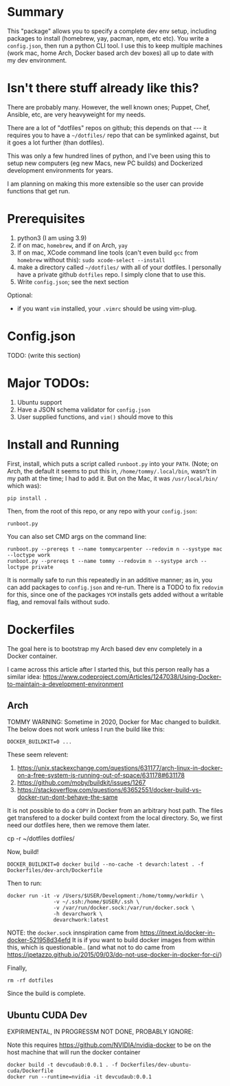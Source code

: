 # Summary
This "package" allows you to specify a complete dev env setup, including packages to install (homebrew, yay, pacman, npm, etc etc).
You write a `config.json`, then run a python CLI tool.
I use this to keep multiple machines (work mac, home Arch, Docker based arch dev boxes) all up to date with my dev environment.

# Isn't there stuff already like this?
There are probably many. However, the well known ones; Puppet, Chef, Ansible, etc, are very heavyweight for my needs.

There are a lot of "dotfiles" repos on github; this depends on that --- it requires you to have a `~/dotfiles/` repo that can be symlinked against, but it goes a lot further (than dotfiles).

This was only a few hundred lines of python, and I've been using this to setup new computers (eg new Macs, new PC builds) and Dockerized development environments for years.

I am planning on making this more extensible so the user can provide functions that get run.

# Prerequisites

1. python3 (I am using 3.9)
2. if on mac, `homebrew`, and if on Arch, `yay`
3. If on mac, XCode command line tools (can't even build `gcc` from `homebrew` without this): `sudo xcode-select --install`
4. make a directory called `~/dotfiles/` with all of your dotfiles. I personally have a private github `dotfiles` repo. I simply clone that to use this.
5. Write `config.json`; see the next section

Optional:
- if you want `vim` installed, your `.vimrc` should be using vim-plug.

# Config.json

TODO: (write this section)

# Major TODOs:

1. Ubuntu support
2. Have a JSON schema validator for `config.json`
3. User supplied functions, and `vim()` should move to this

# Install and Running

First, install, which puts a script called `runboot.py` into your `PATH`. (Note; on Arch, the default it seems to put this in, `/home/tommy/.local/bin`, wasn't in my path at the time; I had to add it. But on the Mac, it was `/usr/local/bin/` which was):

    pip install .

Then, from the root of this repo, or any repo with your `config.json`:

    runboot.py

You can also set CMD args on the command line:

    runboot.py --prereqs t --name tommycarpenter --redovim n --systype mac --loctype work
    runboot.py --prereqs t --name tommy --redovim n --systype arch --loctype private

It is normally safe to run this repeatedly in an additive manner; as in, you can add packages to `config.json` and re-run.
There is a TODO to fix `redovim` for this, since one of the packages `YCM` installs gets added without a writable flag, and removal fails without sudo.

# Dockerfiles

The goal here is to bootstrap my Arch based dev env completely in a Docker container.

I came across this article after I started this, but this person really has a similar idea: https://www.codeproject.com/Articles/1247038/Using-Docker-to-maintain-a-development-environment

## Arch

TOMMY WARNING: Sometime in 2020, Docker for Mac changed to buildkit.
The below does not work unless I run the build like this:

    DOCKER_BUILDKIT=0 ...

These seem relevent:
1. https://unix.stackexchange.com/questions/631177/arch-linux-in-docker-on-a-free-system-is-running-out-of-space/631178#631178
2. https://github.com/moby/buildkit/issues/1267
3. https://stackoverflow.com/questions/63652551/docker-build-vs-docker-run-dont-behave-the-same

It is not possible to do a `COPY` in Docker from an arbitrary host path.
The files get transfered to a docker build context from the local directory.
So, we first need our dotfiles here, then we remove them later.

   cp -r ~/dotfiles dotfiles/

Now, build!

    DOCKER_BUILDKIT=0 docker build --no-cache -t devarch:latest . -f Dockerfiles/dev-arch/Dockerfile

Then to run:

    docker run -it -v /Users/$USER/Development:/home/tommy/workdir \
                   -v ~/.ssh:/home/$USER/.ssh \
                   -v /var/run/docker.sock:/var/run/docker.sock \
                   -h devarchwork \
                   devarchwork:latest

NOTE: the `docker.sock` innspiration came from https://itnext.io/docker-in-docker-521958d34efd
It is if you want to build docker images from within this, which is questionable..
(and what not to do came from https://jpetazzo.github.io/2015/09/03/do-not-use-docker-in-docker-for-ci/)

Finally,

    rm -rf dotfiles

Since the build is complete.

## Ubuntu CUDA Dev
EXPIRIMENTAL, IN PROGRESSM NOT DONE, PROBABLY IGNORE:

Note this requires https://github.com/NVIDIA/nvidia-docker to be on the host machine that will run the docker container
```
docker build -t devcudaub:0.0.1 . -f Dockerfiles/dev-ubuntu-cuda/Dockerfile
docker run --runtime=nvidia -it devcudaub:0.0.1
```
